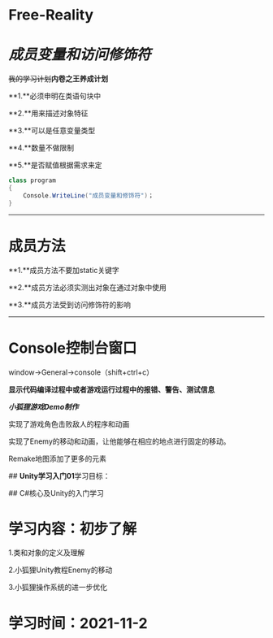 # Free-Reality
# *成员变量和访问修饰符*

~~我的学习计划~~**内卷之王养成计划**

**1.**必须申明在类语句块中

**2.**用来描述对象特征

**3.**可以是任意变量类型

**4.**数量不做限制

**5.**是否赋值根据需求来定

```c#
class program
{
    Console.WriteLine("成员变量和修饰符")；   
}  
```

***

# **成员方法**

**1.**成员方法不要加static关键字

**2.**成员方法必须实测出对象在通过对象中使用

**3.**成员方法受到访问修饰符的影响

***



# **Console控制台窗口**

window->General->console（shift+ctrl+c）

**显示代码编译过程中或者游戏运行过程中的报错、警告、测试信息**

***小狐狸游戏Demo制作***

实现了游戏角色击败敌人的程序和动画

实现了Enemy的移动和动画，让他能够在相应的地点进行固定的移动。

Remake地图添加了更多的元素



﻿﻿## **Unity学习入门01**学习目标：

﻿﻿## C#核心及Unity的入门学习


# 学习内容：初步了解

1.类和对象的定义及理解



2.小狐狸Unity教程Enemy的移动



3.小狐狸操作系统的进一步优化



# 学习时间：2021-11-2

